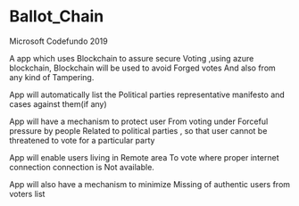 # Ballot_Chain
Microsoft Codefundo 2019

A app which uses Blockchain to assure secure 
Voting ,using azure blockchain,
Blockchain will be used to avoid Forged votes
And also from any kind of Tampering.

App will automatically list the Political parties representative manifesto and cases against them(if any)



App will have a mechanism  to protect user
From voting under Forceful pressure by people
Related to political parties , so that user cannot be threatened to 
vote for a particular party

App will enable users living in Remote area
To vote where proper internet connection connection is
Not available.

App will also have a mechanism to minimize
Missing of authentic users from voters list

